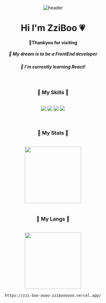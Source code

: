<div align="center"> 


![header](https://capsule-render.vercel.app/api?type=wave&&color=BBD8F7&height=200&section=header&fontSize=80&&animation=fadeIn&fontColor=FDF7FF)



<h1>Hi I'm ZziBoo 💗</h1>
<h4>🌷Thankyou for visiting</h4>
<h5>🌵 My dream is to be a FrontEnd developer</h5>
<h5>🌱 I'm currently learning React!</h5>

<br>
<h3>🍍 My Skills 🍍 </h3> <br>
	
<img src="https://img.shields.io/badge/HTML5-FF7052?style=flat&logo=HTML5&logoColor=white"/>
	<img src="https://img.shields.io/badge/CSS3-52AAFF?style=flat&logo=CSS3&logoColor=white"/>
	<img src="https://img.shields.io/badge/JavaScript-FFAB00?style=flat&logo=JavaScript&logoColor=white"/>
	<img src="https://img.shields.io/badge/React-54C6FC?style=flat&logo=React&logoColor=white"/>

<br>
<br>
<br>

<h3>🍏 My Stats 🍏</h3> <br>	


  <img height="180em" src="https://zzi-boo-oooo-zziboooooo.vercel.app/api?username=ZziBooOooo&show_icons=true&include_all_commits=true&&title_color=A2C758&icon_color=FC8E56&count_private=true">
<br>
<br>

<h3>🍊 My Langs 🍊</h3> <br>
  <img height="180em" src="https://zzi-boo-oooo-zziboooooo.vercel.app/api/top-langs/?username=ZziBooOooo&layout=compact&title_color=FC8E56&theme=vue">

	https://zzi-boo-oooo-zziboooooo.vercel.app/
	
	
	
</div>
